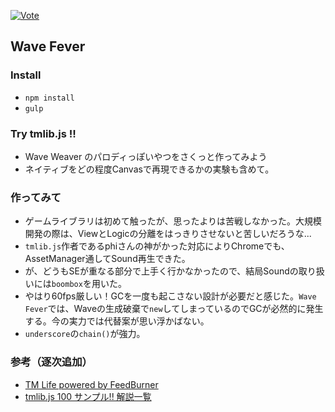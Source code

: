 ﻿[![Vote](http://voting-badge.herokuapp.com/img?url=https://github.com/varmil/try_tmlib)](http://voting-badge.herokuapp.com/vote?url=https://github.com/varmil/try_tmlib)

## Wave Fever

### Install
* `npm install`
* `gulp`



### Try tmlib.js !!
* Wave Weaver のパロディっぽいやつをさくっと作ってみよう
* ネイティブをどの程度Canvasで再現できるかの実験も含めて。



### 作ってみて
* ゲームライブラリは初めて触ったが、思ったよりは苦戦しなかった。大規模開発の際は、ViewとLogicの分離をはっきりさせないと苦しいだろうな...
* `tmlib.js`作者であるphiさんの神がかった対応によりChromeでも、AssetManager通してSound再生できた。
* が、どうもSEが重なる部分で上手く行かなかったので、結局Soundの取り扱いには`boombox`を用いた。
* やはり60fps厳しい！GCを一度も起こさない設計が必要だと感じた。`Wave Fever`では、Waveの生成破棄で`new`してしまっているのでGCが必然的に発生する。今の実力では代替案が思い浮かばない。
* `underscore`の`chain()`が強力。



### 参考（逐次追加）
* [TM Life powered by FeedBurner][1]
* [tmlib.js 100 サンプル!! 解説一覧][2]




[1]: http://feeds.feedburner.com/tmlife/feed
[2]: http://rakuyudo.com/tmlib-js-samplelist/